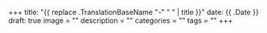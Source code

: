 +++
title: "{{ replace .TranslationBaseName "-" " " | title }}"
date: {{ .Date }}
draft: true
image = ""
description = ""
categories = ""
tags = ""
+++
<!--more-->